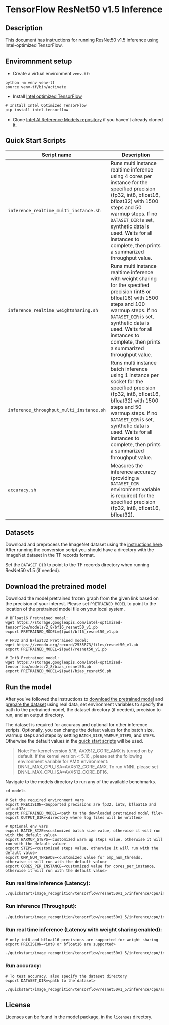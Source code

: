 <!--- 0. Title -->
# TensorFlow ResNet50 v1.5 Inference

<!-- 10. Description -->
## Description

This document has instructions for running ResNet50 v1.5 inference using
Intel-optimized TensorFlow.

## Enviromnment setup

* Create a virtual environment `venv-tf`:
```
python -m venv venv-tf
source venv-tf/bin/activate
```

* Install [Intel optimized TensorFlow](https://pypi.org/project/intel-tensorflow/)
```
# Install Intel Optimized TensorFlow
pip install intel-tensorflow
```

* Clone [Intel AI Reference Models repository](https://github.com/IntelAI/models) if you haven't already cloned it.

<!--- 40. Quick Start Scripts -->
## Quick Start Scripts

| Script name | Description |
|-------------|-------------|
| `inference_realtime_multi_instance.sh` | Runs multi instance realtime inference using 4 cores per instance for the specified precision (fp32, int8, bfloat16, bfloat32) with 1500 steps and 50 warmup steps. If no `DATASET_DIR` is set, synthetic data is used. Waits for all instances to complete, then prints a summarized throughput value. |
| `inference_realtime_weightsharing.sh` | Runs multi instance realtime inference with weight sharing for the specified precision (int8 or bfloat16) with 1500 steps and 100 warmup steps. If no `DATASET_DIR` is set, synthetic data is used. Waits for all instances to complete, then prints a summarized throughput value. |
| `inference_throughput_multi_instance.sh` | Runs multi instance batch inference using 1 instance per socket for the specified precision (fp32, int8, bfloat16, bfloat32) with 1500 steps and 50 warmup steps. If no `DATASET_DIR` is set, synthetic data is used. Waits for all instances to complete, then prints a summarized throughput value. |
| `accuracy.sh` | Measures the inference accuracy (providing a `DATASET_DIR` environment variable is required) for the specified precision (fp32, int8, bfloat16, bfloat32). |


<!--- 30. Datasets -->
## Datasets

Download and preprocess the ImageNet dataset using the [instructions here](https://github.com/IntelAI/models/tree/master/datasets/imagenet#imagenet-dataset-scripts).
After running the conversion script you should have a directory with the
ImageNet dataset in the TF records format.

Set the `DATASET_DIR` to point to the TF records directory when running ResNet50 v1.5 (if needed).

## Download the pretrained model
Download the model pretrained frozen graph from the given link based on the precision of your interest. Please set `PRETRAINED_MODEL` to point to the location of the pretrained model file on your local system.
```
# BFloat16 Pretrained model:
wget https://storage.googleapis.com/intel-optimized-tensorflow/models/2_8/bf16_resnet50_v1.pb
export PRETRAINED_MODEL=$(pwd)/bf16_resnet50_v1.pb

# FP32 and BFloat32 Pretrained model:
wget https://zenodo.org/record/2535873/files/resnet50_v1.pb
export PRETRAINED_MODEL=$(pwd)/resnet50_v1.pb

# Int8 Pretrained model:
wget https://storage.googleapis.com/intel-optimized-tensorflow/models/2_8/bias_resnet50.pb
export PRETRAINED_MODEL=$(pwd)/bias_resnet50.pb
```

## Run the model

After you've followed the instructions to [download the pretrained model](#download-the-pretrained-model)
and [prepare the dataset](#datasets) using real data, set environment variables to
specify the path to the pretrained model, the dataset directory (if needed), precision to run, and an output directory.

The dataset is required for accuracy and optional for other inference scripts.
Optionally, you can change the defaut values for the batch size, warmup steps and steps by setting `BATCH_SIZE`, `WARMUP_STEPS`, and `STEPS`. Otherwise the default values in the [quick start scripts](#quick-start-scripts) will be used.

>Note: 
For kernel version 5.16, AVX512_CORE_AMX is turned on by default. If the kernel version < 5.16 , please set the following environment variable for AMX environment: DNNL_MAX_CPU_ISA=AVX512_CORE_AMX. To run VNNI, please set DNNL_MAX_CPU_ISA=AVX512_CORE_BF16.

Navigate to the models directory to run any of the available benchmarks.
```
cd models

# Set the required environment vars
export PRECISION=<Supported precisions are fp32, int8, bfloat16 and bfloat32>
export PRETRAINED_MODEL=<path to the downloaded pretrained model file>
export OUTPUT_DIR=<directory where log files will be written>

# Optional env vars
export BATCH_SIZE=<customized batch size value, otherwise it will run with the default value>
export WARMUP_STEPS=<customized warm up steps value, otherwise it will run with the default value>
export STEPS=<customized steps value, otherwise it will run with the default value>
export OMP_NUM_THREADS=<customized value for omp_num_threads, otherwise it will run with the default value>
export CORES_PER_INSTANCE=<customized value for cores_per_instance, otherwise it will run with the default value>
```
### Run real time inference (Latency):
```
./quickstart/image_recognition/tensorflow/resnet50v1_5/inference/cpu/inference_realtime_multi_instance.sh
```

### Run inference (Throughput):
```
./quickstart/image_recognition/tensorflow/resnet50v1_5/inference/cpu/inference_throughput_multi_instance.sh
```

### Run real time inference (Latency with weight sharing enabled):
```
# only int8 and bfloat16 precisions are supported for weight sharing
export PRECISION=<int8 or bfloat16 are supported>

./quickstart/image_recognition/tensorflow/resnet50v1_5/inference/cpu/inference_realtime_weightsharing.sh
```

### Run accuracy:
```
# To test accuracy, also specify the dataset directory
export DATASET_DIR=<path to the dataset>

./quickstart/image_recognition/tensorflow/resnet50v1_5/inference/cpu/accuracy.sh
```

<!--- 80. License -->
## License

Licenses can be found in the model package, in the `licenses` directory.
